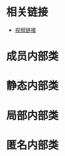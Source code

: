 # 相关链接

- [视频链接](https://www.bilibili.com/video/BV1SS4y1d7dH?spm_id_from=333.337.search-card.all.click)



# 成员内部类







# 静态内部类



# 局部内部类



# 匿名内部类